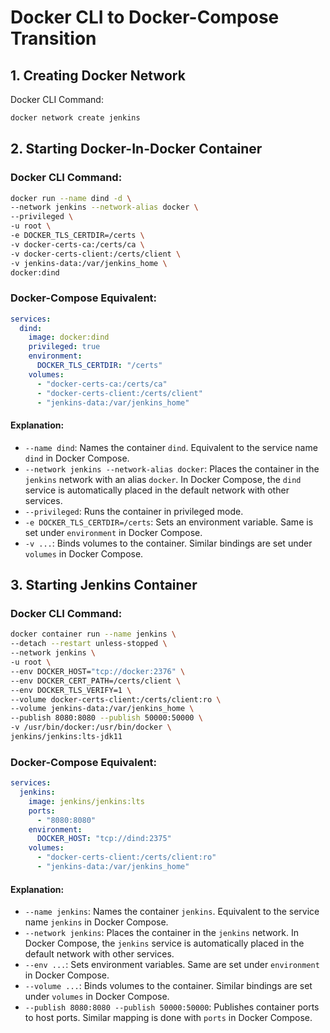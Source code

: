 # Docker CLI to Docker-Compose Transition

## 1. Creating Docker Network

Docker CLI Command:
```bash
docker network create jenkins
```

## 2. Starting Docker-In-Docker Container

### Docker CLI Command:

```bash
docker run --name dind -d \
--network jenkins --network-alias docker \
--privileged \
-u root \
-e DOCKER_TLS_CERTDIR=/certs \
-v docker-certs-ca:/certs/ca \
-v docker-certs-client:/certs/client \
-v jenkins-data:/var/jenkins_home \
docker:dind
```

### Docker-Compose Equivalent:

```yaml
services:
  dind:
    image: docker:dind
    privileged: true
    environment:
      DOCKER_TLS_CERTDIR: "/certs"
    volumes:
      - "docker-certs-ca:/certs/ca"
      - "docker-certs-client:/certs/client"
      - "jenkins-data:/var/jenkins_home"
```
#### Explanation:

- `--name dind`: Names the container `dind`. Equivalent to the service name `dind` in Docker Compose.
- `--network jenkins --network-alias docker`: Places the container in the `jenkins` network with an alias `docker`. In Docker Compose, the `dind` service is automatically placed in the default network with other services.
- `--privileged`: Runs the container in privileged mode.
- `-e DOCKER_TLS_CERTDIR=/certs`: Sets an environment variable. Same is set under `environment` in Docker Compose.
- `-v ...`: Binds volumes to the container. Similar bindings are set under `volumes` in Docker Compose.

## 3. Starting Jenkins Container

### Docker CLI Command:

```bash
docker container run --name jenkins \
--detach --restart unless-stopped \
--network jenkins \
-u root \
--env DOCKER_HOST="tcp://docker:2376" \
--env DOCKER_CERT_PATH=/certs/client \
--env DOCKER_TLS_VERIFY=1 \
--volume docker-certs-client:/certs/client:ro \
--volume jenkins-data:/var/jenkins_home \
--publish 8080:8080 --publish 50000:50000 \
-v /usr/bin/docker:/usr/bin/docker \
jenkins/jenkins:lts-jdk11
```

### Docker-Compose Equivalent:

```yaml
services:
  jenkins:
    image: jenkins/jenkins:lts
    ports:
      - "8080:8080"
    environment:
      DOCKER_HOST: "tcp://dind:2375"
    volumes:
      - "docker-certs-client:/certs/client:ro"
      - "jenkins-data:/var/jenkins_home"
```
#### Explanation:

- `--name jenkins`: Names the container `jenkins`. Equivalent to the service name `jenkins` in Docker Compose.
- `--network jenkins`: Places the container in the `jenkins` network. In Docker Compose, the `jenkins` service is automatically placed in the default network with other services.
- `--env ...`: Sets environment variables. Same are set under `environment` in Docker Compose.
- `--volume ...`: Binds volumes to the container. Similar bindings are set under `volumes` in Docker Compose.
- `--publish 8080:8080 --publish 50000:50000`: Publishes container ports to host ports. Similar mapping is done with `ports` in Docker Compose.

